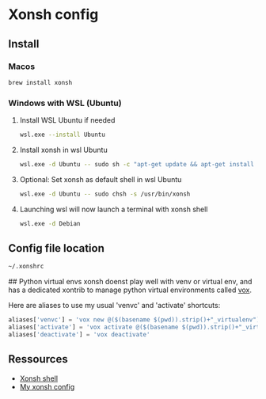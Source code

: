 # Xonsh config

## Install

### Macos 

```sh
brew install xonsh
```
	
### Windows with WSL (Ubuntu)

1. Install WSL Ubuntu if needed
	```sh
	wsl.exe --install Ubuntu
	```
2. Install xonsh in wsl Ubuntu
	```sh
	wsl.exe -d Ubuntu -- sudo sh -c "apt-get update && apt-get install xonsh"
	```
3. Optional: Set xonsh as default shell in wsl Ubuntu
	```sh
	wsl.exe -d Ubuntu -- sudo chsh -s /usr/bin/xonsh
	```
4. Launching wsl will now launch a terminal with xonsh shell
    ```sh
	wsl.exe -d Debian
    ```

## Config file location

```sh
~/.xonshrc
```

## Python virtual envs
xonsh doenst play well with venv or virtual env, and has a dedicated xontrib to manage python virtual environments called [vox](https://xon.sh/python_virtual_environments.html).

Here are aliases to use my usual 'venvc' and 'activate' shortcuts:

```python
aliases['venvc'] = 'vox new @($(basename $(pwd)).strip()+"_virtualenv")'
aliases['activate'] = 'vox activate @($(basename $(pwd)).strip()+"_virtualenv")'
aliases['deactivate'] = 'vox deactivate'
```

## Ressources

- [Xonsh shell](https://xon.sh/)
- [My xonsh config](../assets/xonsh/xonsh_custom_config.py)